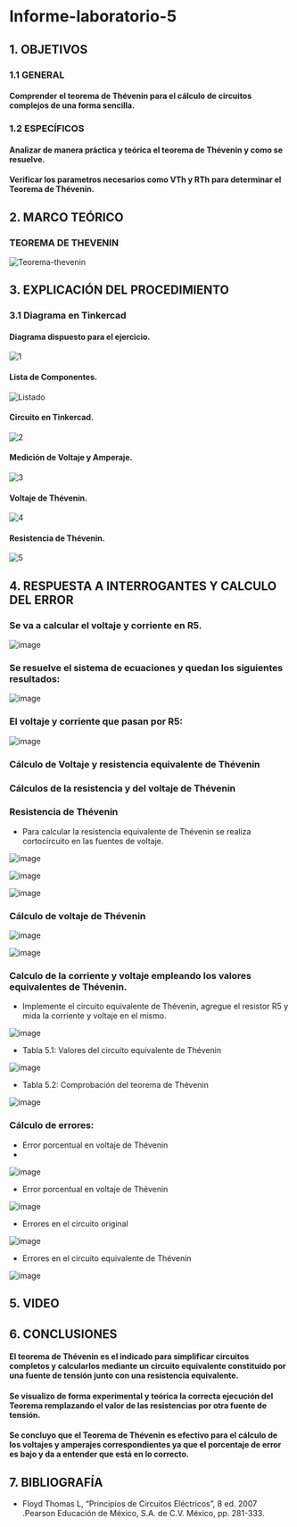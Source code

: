 # Informe-laboratorio-5
## 1. OBJETIVOS
### 1.1 GENERAL
  #### Comprender el teorema de Thévenin para el cálculo de circuitos complejos de una forma sencilla.
### 1.2 ESPECÍFICOS
   #### Analizar de manera práctica y teórica el teorema de Thévenin y como se resuelve.
   #### Verificar los parametros necesarios como VTh y RTh para determinar el Teorema de Thévenin. 
## 2. MARCO TEÓRICO
### TEOREMA DE THEVENIN
![Teorema-thevenin](https://user-images.githubusercontent.com/93681159/146795132-d7b37203-4ec8-45c4-a10c-75f045986efd.jpeg)
## 3. EXPLICACIÓN DEL PROCEDIMIENTO
### 3.1 Diagrama en Tinkercad
#### Diagrama dispuesto para el ejercicio.
![1](https://user-images.githubusercontent.com/93893919/148471207-0bc9482b-b160-4505-9d2f-0d377e867d08.jpg)
#### Lista de Componentes.
![Listado](https://user-images.githubusercontent.com/93893919/148472431-098d41e6-06ed-43a2-b02d-14401da14459.jpg)
#### Circuito en Tinkercad.
![2](https://user-images.githubusercontent.com/93893919/148471211-9f275aa7-d9ae-41f5-8a61-eeae8bf70768.jpg)
#### Medición de Voltaje y Amperaje.
![3](https://user-images.githubusercontent.com/93893919/148471212-d99e36d5-a1b4-45b2-9a7c-91f1f15f28b1.jpg)
#### Voltaje de Thévenin.
![4](https://user-images.githubusercontent.com/93893919/148471213-edab29e9-ff9d-4211-bd20-a507dba5442d.jpg)
#### Resistencia de Thévenin.
![5](https://user-images.githubusercontent.com/93893919/148471214-b50dadd7-5513-40a9-abd6-ed598ca00fe3.jpg)
## 4. RESPUESTA A INTERROGANTES Y CALCULO DEL ERROR
### Se va a calcular el voltaje y corriente en R5.

![image](https://user-images.githubusercontent.com/93666408/148495125-b3bf043e-6fa3-4f00-8cbb-e2b1dea87d59.png)

### Se resuelve el sistema de ecuaciones y quedan los siguientes resultados:

![image](https://user-images.githubusercontent.com/93666408/148495936-4f2eaff0-3065-4e49-94c3-993a86945ac7.png)

### El voltaje y corriente que pasan por R5:

![image](https://user-images.githubusercontent.com/93666408/148496204-d7da5f53-b8ba-4617-b48a-3fd2404b27d1.png)

### Cálculo de Voltaje y resistencia equivalente de Thévenin
### Cálculos de la resistencia y del voltaje de Thévenin
### Resistencia de Thévenin
* Para calcular la resistencia equivalente de Thévenin se realiza cortocircuito en las fuentes de voltaje.

![image](https://user-images.githubusercontent.com/93666408/148496574-04cb6c2c-d6e5-4bb0-87ed-2ad6ed27b993.png)

![image](https://user-images.githubusercontent.com/93666408/148496736-92c3d3d0-834e-4055-86d0-0517e2f4fb17.png)

![image](https://user-images.githubusercontent.com/93666408/148496780-2881d3d9-48a8-4f0e-9fc5-3de966997fe3.png)

### Cálculo de voltaje de Thévenin

![image](https://user-images.githubusercontent.com/93666408/148496901-a6fb8135-b509-43e3-a7c8-af3694f82c3c.png)

![image](https://user-images.githubusercontent.com/93666408/148496977-97b49a47-a2ce-4c49-9e10-2feb1d217099.png)

### Calculo de la corriente y voltaje empleando los valores equivalentes de Thévenin.
* Implemente el circuito equivalente de Thévenin, agregue el resistor R5 y mida la corriente y voltaje en el mismo.

![image](https://user-images.githubusercontent.com/93666408/148497260-bb45b793-9ff6-4ad0-8d2f-128c2aeba677.png)

* Tabla 5.1: Valores del circuito equivalente de Thévenin

![image](https://user-images.githubusercontent.com/93666408/148497401-4b61a1f4-4363-4100-9b7b-9aa1033a4d21.png)

* Tabla 5.2: Comprobación del teorema de Thévenin

![image](https://user-images.githubusercontent.com/93666408/148497517-db152388-b046-4c35-a4c6-1688cbf8a72c.png)

### Cálculo de errores:
* Error porcentual en voltaje de Thévenin
* 
![image](https://user-images.githubusercontent.com/93666408/148497698-b718abd7-8b2b-48c2-ade1-29ab3bd90227.png)

* Error porcentual en voltaje de Thévenin

![image](https://user-images.githubusercontent.com/93666408/148497883-613aa7aa-81e3-4623-b72c-7864c7d3be1c.png)

* Errores en el circuito original

![image](https://user-images.githubusercontent.com/93666408/148498022-c6f7207f-a65e-4e30-ae4f-e511edef6dbc.png)

* Errores en el circuito equivalente de Thévenin

![image](https://user-images.githubusercontent.com/93666408/148498137-1242fb41-2e06-4cb8-9fa4-876b4e596d2d.png)


## 5. VIDEO
## 6. CONCLUSIONES
   #### El teorema de Thévenin es el indicado para simplificar circuitos completos y calcularlos mediante un circuito equivalente constituido por una fuente de tensión junto con una resistencia equivalente.
   #### Se visualizo de forma experimental y teórica la correcta ejecución del Teorema remplazando el valor de las resistencias por otra fuente de tensión.
   #### Se concluyo que el Teorema de Thévenin es efectivo para el cálculo de los voltajes y amperajes correspondientes ya que el porcentaje de error es bajo y da a entender que está en lo correcto.
## 7. BIBLIOGRAFÍA 
* Floyd Thomas L, “Principios de Circuitos Eléctricos”, 8 ed. 2007 .Pearson Educación de México, S.A. de C.V. México, pp. 281-333.
